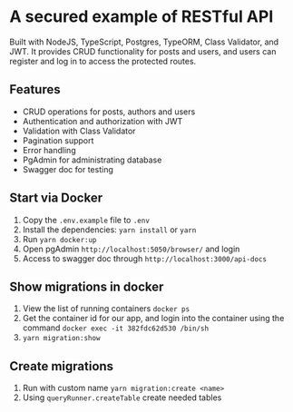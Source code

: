 # A secured example of RESTful API
Built with NodeJS, TypeScript, Postgres, TypeORM, Class Validator, and JWT. It provides CRUD functionality for posts and users, and users can register and log in to access the protected routes.

## Features

- CRUD operations for posts, authors and users
- Authentication and authorization with JWT
- Validation with Class Validator
- Pagination support
- Error handling
- PgAdmin for administrating database
- Swagger doc for testing

## Start via Docker
1. Copy the `.env.example` file to `.env`
2. Install the dependencies: `yarn install` or `yarn`
3. Run `yarn docker:up`
4. Open pgAdmin `http://localhost:5050/browser/` and login
5. Access to swagger doc through `http://localhost:3000/api-docs`

## Show migrations in docker
1. View the list of running containers `docker ps`
2. Get the container id for our app, and login into the container using the command `docker exec -it 382fdc62d530 /bin/sh`
3. `yarn migration:show`

## Create migrations
1. Run with custom name `yarn migration:create <name>`
2. Using `queryRunner.createTable` create needed tables
